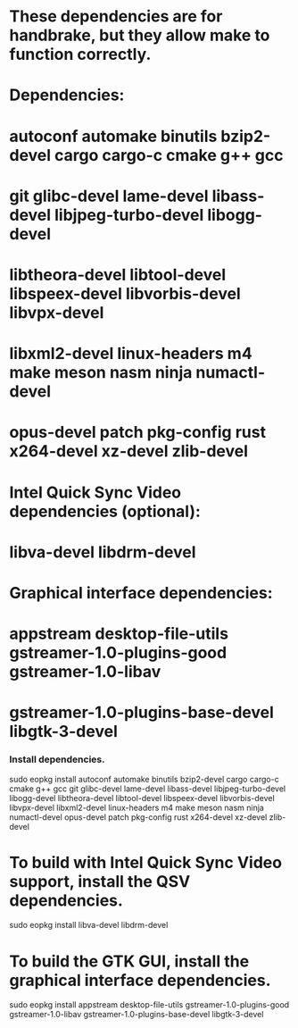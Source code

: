 # These dependencies are for handbrake, but they allow make to function correctly.


# Dependencies:

#    autoconf    automake    binutils    bzip2-devel    cargo    cargo-c    cmake    g++    gcc
#    git    glibc-devel    lame-devel    libass-devel    libjpeg-turbo-devel    libogg-devel
#    libtheora-devel    libtool-devel    libspeex-devel    libvorbis-devel    libvpx-devel
#    libxml2-devel    linux-headers    m4    make    meson    nasm    ninja    numactl-devel
#    opus-devel    patch    pkg-config    rust    x264-devel    xz-devel    zlib-devel

# Intel Quick Sync Video dependencies (optional):

#    libva-devel    libdrm-devel

# Graphical interface dependencies:

#    appstream    desktop-file-utils    gstreamer-1.0-plugins-good    gstreamer-1.0-libav
#    gstreamer-1.0-plugins-base-devel    libgtk-3-devel

### Install dependencies.

sudo eopkg install autoconf automake binutils bzip2-devel cargo cargo-c cmake g++ gcc git glibc-devel lame-devel libass-devel libjpeg-turbo-devel libogg-devel libtheora-devel libtool-devel libspeex-devel libvorbis-devel libvpx-devel libxml2-devel linux-headers m4 make meson nasm ninja numactl-devel opus-devel patch pkg-config rust x264-devel xz-devel zlib-devel

# To build with Intel Quick Sync Video support, install the QSV dependencies.

sudo eopkg install libva-devel libdrm-devel

# To build the GTK GUI, install the graphical interface dependencies.

sudo eopkg install appstream desktop-file-utils gstreamer-1.0-plugins-good gstreamer-1.0-libav gstreamer-1.0-plugins-base-devel libgtk-3-devel
